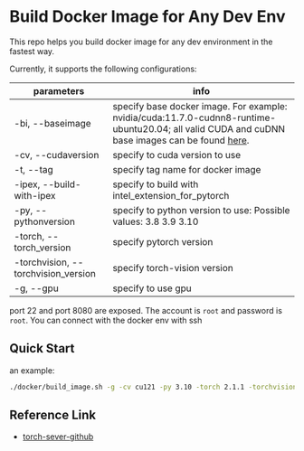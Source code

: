 # Build Docker Image for Any Dev Env

This repo helps you build docker image for any dev environment in the fastest way.

Currently, it supports the following configurations:

| parameters                          | info                                                                                                                                                                                        |
|-------------------------------------|---------------------------------------------------------------------------------------------------------------------------------------------------------------------------------------------|
| -bi, --baseimage                    | specify base docker image. For example: nvidia/cuda:11.7.0-cudnn8-runtime-ubuntu20.04; all valid CUDA and cuDNN base images can be found [here](https://hub.docker.com/r/nvidia/cuda/tags). |
| -cv, --cudaversion                  | specify to cuda version to use                                                                                                                                                              |
| -t, --tag                           | specify tag name for docker image                                                                                                                                                           |
| -ipex, --build-with-ipex            | specify to build with intel_extension_for_pytorch                                                                                                                                           |
| -py, --pythonversion                | specify to python version to use: Possible values: 3.8 3.9 3.10                                                                                                                             |
| -torch, --torch_version             | specify pytorch version                                                                                                                                                                     |
| -torchvision, --torchvision_version | specify torch-vision version                                                                                                                                                                |
| -g, --gpu                           | specify to use gpu                                                                                                                                                                          |

port 22 and port 8080 are exposed. The account is `root` and password is `root`. You can connect with the docker env with ssh

## Quick Start

an example:

```bash
./docker/build_image.sh -g -cv cu121 -py 3.10 -torch 2.1.1 -torchvision 0.16.1
```
## Reference Link
- [torch-sever-github](https://github.com/sachanub/serve/blob/master/docker/README.md)